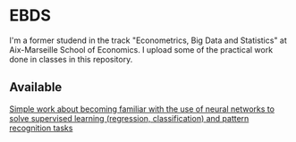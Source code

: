 # EBDS
I'm a former studend in the track "Econometrics, Big Data and Statistics" at Aix-Marseille School of Economics.
I upload some of the practical work done in classes in this repository.

## Available
[Simple work about becoming familiar with the use of neural networks to solve supervised learning
(regression, classification) and pattern recognition tasks](https://github.com/bgtm/EBDS/blob/main/simple_NN.ipynb)
